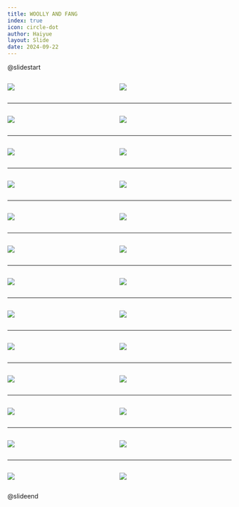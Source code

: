 ```yaml
---
title: WOOLLY AND FANG
index: true
icon: circle-dot
author: Haiyue
layout: Slide
date: 2024-09-22
---
```

 
@slidestart

<div style="display:flex">
<div style="flex:1">

![](https://raw.githubusercontent.com/yclord/reading/refs/heads/master/english/Level-S/WOOLLY%20AND%20FANG/001.webp)
</div>
<div style="flex:1">

![](https://raw.githubusercontent.com/yclord/reading/refs/heads/master/english/Level-S/WOOLLY%20AND%20FANG/002.webp)
</div>
</div>

---

<div style="display:flex">
<div style="flex:1">

![](https://raw.githubusercontent.com/yclord/reading/refs/heads/master/english/Level-S/WOOLLY%20AND%20FANG/003.webp)
</div>
<div style="flex:1">

![](https://raw.githubusercontent.com/yclord/reading/refs/heads/master/english/Level-S/WOOLLY%20AND%20FANG/004.webp)
</div>
</div>

---

<div style="display:flex">
<div style="flex:1">

![](https://raw.githubusercontent.com/yclord/reading/refs/heads/master/english/Level-S/WOOLLY%20AND%20FANG/005.webp)
</div>
<div style="flex:1">

![](https://raw.githubusercontent.com/yclord/reading/refs/heads/master/english/Level-S/WOOLLY%20AND%20FANG/006.webp)
</div>
</div>

---

<div style="display:flex">
<div style="flex:1">

![](https://raw.githubusercontent.com/yclord/reading/refs/heads/master/english/Level-S/WOOLLY%20AND%20FANG/007.webp)
</div>
<div style="flex:1">

![](https://raw.githubusercontent.com/yclord/reading/refs/heads/master/english/Level-S/WOOLLY%20AND%20FANG/008.webp)
</div>
</div>

---

<div style="display:flex">
<div style="flex:1">

![](https://raw.githubusercontent.com/yclord/reading/refs/heads/master/english/Level-S/WOOLLY%20AND%20FANG/009.webp)
</div>
<div style="flex:1">

![](https://raw.githubusercontent.com/yclord/reading/refs/heads/master/english/Level-S/WOOLLY%20AND%20FANG/010.webp)
</div>
</div>

---

<div style="display:flex">
<div style="flex:1">

![](https://raw.githubusercontent.com/yclord/reading/refs/heads/master/english/Level-S/WOOLLY%20AND%20FANG/011.webp)
</div>
<div style="flex:1">

![](https://raw.githubusercontent.com/yclord/reading/refs/heads/master/english/Level-S/WOOLLY%20AND%20FANG/012.webp)
</div>
</div>

---

<div style="display:flex">
<div style="flex:1">

![](https://raw.githubusercontent.com/yclord/reading/refs/heads/master/english/Level-S/WOOLLY%20AND%20FANG/013.webp)
</div>
<div style="flex:1">

![](https://raw.githubusercontent.com/yclord/reading/refs/heads/master/english/Level-S/WOOLLY%20AND%20FANG/014.webp)
</div>
</div>

---

<div style="display:flex">
<div style="flex:1">

![](https://raw.githubusercontent.com/yclord/reading/refs/heads/master/english/Level-S/WOOLLY%20AND%20FANG/015.webp)
</div>
<div style="flex:1">

![](https://raw.githubusercontent.com/yclord/reading/refs/heads/master/english/Level-S/WOOLLY%20AND%20FANG/016.webp)
</div>
</div>

---

<div style="display:flex">
<div style="flex:1">

![](https://raw.githubusercontent.com/yclord/reading/refs/heads/master/english/Level-S/WOOLLY%20AND%20FANG/017.webp)
</div>
<div style="flex:1">

![](https://raw.githubusercontent.com/yclord/reading/refs/heads/master/english/Level-S/WOOLLY%20AND%20FANG/018.webp)
</div>
</div>

---

<div style="display:flex">
<div style="flex:1">

![](https://raw.githubusercontent.com/yclord/reading/refs/heads/master/english/Level-S/WOOLLY%20AND%20FANG/019.webp)
</div>
<div style="flex:1">

![](https://raw.githubusercontent.com/yclord/reading/refs/heads/master/english/Level-S/WOOLLY%20AND%20FANG/020.webp)
</div>
</div>

---

<div style="display:flex">
<div style="flex:1">

![](https://raw.githubusercontent.com/yclord/reading/refs/heads/master/english/Level-S/WOOLLY%20AND%20FANG/021.webp)
</div>
<div style="flex:1">

![](https://raw.githubusercontent.com/yclord/reading/refs/heads/master/english/Level-S/WOOLLY%20AND%20FANG/022.webp)
</div>
</div>

---

<div style="display:flex">
<div style="flex:1">

![](https://raw.githubusercontent.com/yclord/reading/refs/heads/master/english/Level-S/WOOLLY%20AND%20FANG/023.webp)
</div>
<div style="flex:1">

![](https://raw.githubusercontent.com/yclord/reading/refs/heads/master/english/Level-S/WOOLLY%20AND%20FANG/024.webp)
</div>
</div>

---

<div style="display:flex">
<div style="flex:1">

![](https://raw.githubusercontent.com/yclord/reading/refs/heads/master/english/Level-S/WOOLLY%20AND%20FANG/025.webp)
</div>
<div style="flex:1">

![](https://raw.githubusercontent.com/yclord/reading/refs/heads/master/english/Level-S/WOOLLY%20AND%20FANG/026.webp)
</div>
</div>

@slideend